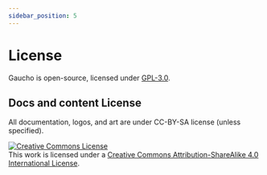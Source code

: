 ```yaml
---
sidebar_position: 5
---
```


# License
Gaucho is open-source, licensed under [GPL-3.0](https://github.com/angrykoala/gaucho/blob/master/LICENSE).

## Docs and content License
All documentation, logos, and art are under CC-BY-SA license (unless specified).


<a rel="license" href="http://creativecommons.org/licenses/by-sa/4.0/">
<img alt="Creative Commons License" style={{borderWidth:0}} src="https://i.creativecommons.org/l/by-sa/4.0/88x31.png" />
</a><br />This work is licensed under a <a rel="license" href="http://creativecommons.org/licenses/by-sa/4.0/">Creative Commons Attribution-ShareAlike 4.0 International License</a>.
